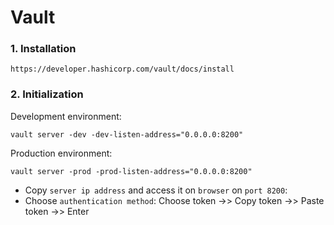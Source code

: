 # Vault 

### 1. Installation
```
https://developer.hashicorp.com/vault/docs/install
```

### 2. Initialization
Development environment:
```
vault server -dev -dev-listen-address="0.0.0.0:8200"
```

Production environment:
```
vault server -prod -prod-listen-address="0.0.0.0:8200"
```

* Copy `server ip address` and access it on `browser` on `port 8200`:
* Choose `authentication method`: Choose token ->> Copy token ->> Paste token ->> Enter
